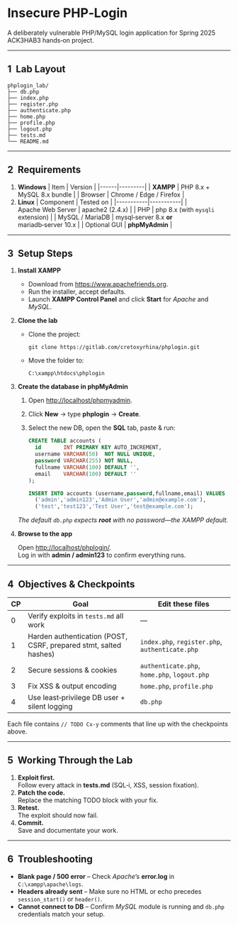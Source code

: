 # Insecure PHP‑Login

A deliberately vulnerable PHP/MySQL login application for Spring 2025 ACK3HAB3 hands‑on project.

---

## 1  Lab Layout

```
phplogin_lab/
├── db.php
├── index.php
├── register.php
├── authenticate.php
├── home.php
├── profile.php
├── logout.php
├── tests.md
└── README.md
```

---

## 2  Requirements
1. **Windows**
| Item | Version |
|------|---------|
| **XAMPP** | PHP 8.x + MySQL 8.x bundle |
| Browser | Chrome / Edge / Firefox |
2. **Linux**
| Component | Tested on |
|-----------|-----------|
| Apache Web Server | apache2 (2.4.x) |
| PHP | php 8.x (with `mysqli` extension) |
| MySQL / MariaDB | mysql‑server 8.x **or** mariadb‑server 10.x |
| Optional GUI | **phpMyAdmin** |
---

## 3  Setup Steps

1. **Install XAMPP**

   * Download from <https://www.apachefriends.org>.  
   * Run the installer, accept defaults.  
   * Launch **XAMPP Control Panel** and click **Start** for *Apache* and *MySQL*.

2. **Clone the lab**

   * Clone the project:

     ```
     git clone https://gitlab.com/cretoxyrhina/phplogin.git
     ```  
   * Move the folder to:

     ```
     C:\xampp\htdocs\phplogin
     ```

3. **Create the database in phpMyAdmin**

   1. Open <http://localhost/phpmyadmin>.  
   2. Click **New** → type **phplogin** → **Create**.  
   3. Select the new DB, open the **SQL** tab, paste & run:

      ```sql
      CREATE TABLE accounts (
        id       INT PRIMARY KEY AUTO_INCREMENT,
        username VARCHAR(50)  NOT NULL UNIQUE,
        password VARCHAR(255) NOT NULL,
        fullname VARCHAR(100) DEFAULT '',
        email    VARCHAR(100) DEFAULT ''
      );

      INSERT INTO accounts (username,password,fullname,email) VALUES
        ('admin','admin123','Admin User','admin@example.com'),
        ('test','test123','Test User','test@example.com');
      ```

   *The default `db.php` expects **root** with no password—the XAMPP default.*

4. **Browse to the app**

   Open <http://localhost/phplogin/>.  
   Log in with **admin / admin123** to confirm everything runs.

---

## 4  Objectives & Checkpoints

| CP | Goal | Edit these files |
|----|------|------------------|
| 0 | Verify exploits in `tests.md` all work | — |
| 1 | Harden authentication (POST, CSRF, prepared stmt, salted hashes) | `index.php`, `register.php`, `authenticate.php` |
| 2 | Secure sessions & cookies | `authenticate.php`, `home.php`, `logout.php` |
| 3 | Fix XSS & output encoding | `home.php`, `profile.php` |
| 4 | Use least‑privilege DB user + silent logging | `db.php` |

Each file contains `// TODO Cx‑y` comments that line up with the checkpoints
above.

---

## 5  Working Through the Lab

1. **Exploit first.**  
   Follow every attack in **tests.md** (SQL‑i, XSS, session fixation).
2. **Patch the code.**  
   Replace the matching TODO block with your fix.
3. **Retest.**  
   The exploit should now fail.
4. **Commit.**  
   Save and documentate your work.

---

## 6  Troubleshooting

* **Blank page / 500 error** – Check *Apache*’s **error.log** in
  `C:\xampp\apache\logs`.
* **Headers already sent** – Make sure no HTML or echo precedes
  `session_start()` or `header()`.
* **Cannot connect to DB** – Confirm *MySQL* module is running and `db.php`
  credentials match your setup.

